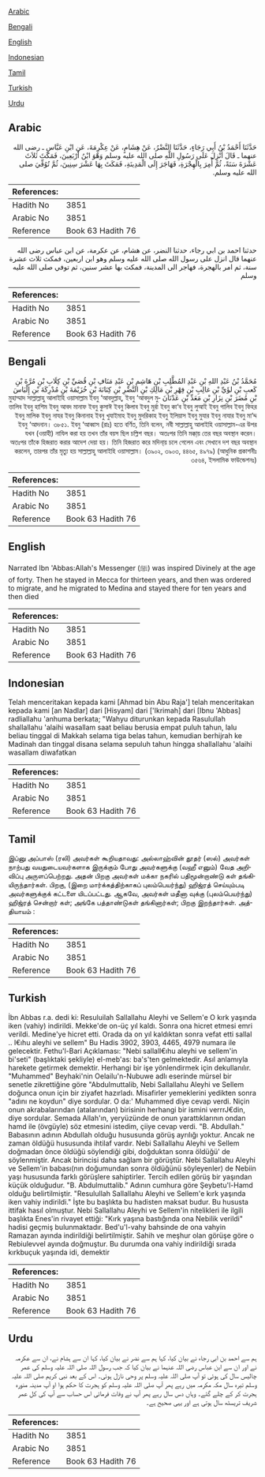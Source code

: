 [Arabic](#arabic)

[Bengali](#bengali)

[English](#english)

[Indonesian](#indonesian)

[Tamil](#tamil)

[Turkish](#turkish)

[Urdu](#urdu)

## Arabic


<div dir="rtl" lang="ar" style={{fontSize:'larger',backgroundColor:'#f8f9fa',padding:20}}>
حَدَّثَنَا أَحْمَدُ بْنُ أَبِي رَجَاءٍ، حَدَّثَنَا النَّضْرُ، عَنْ هِشَامٍ، عَنْ عِكْرِمَةَ، عَنِ ابْنِ عَبَّاسٍ ـ رضى الله عنهما ـ قَالَ أُنْزِلَ عَلَى رَسُولِ اللَّهِ صلى الله عليه وسلم وَهْوَ ابْنُ أَرْبَعِينَ، فَمَكَثَ ثَلاَثَ عَشْرَةَ سَنَةً، ثُمَّ أُمِرَ بِالْهِجْرَةِ، فَهَاجَرَ إِلَى الْمَدِينَةِ، فَمَكَثَ بِهَا عَشْرَ سِنِينَ، ثُمَّ تُوُفِّيَ صلى الله عليه وسلم‏.‏
</div>
<div style={{backgroundColor:'#f8f9fa',padding:20, marginBottom: 10}}><table> <thead> <tr> <th>References:</th> <th></th> </tr> </thead> <tbody><tr><td>Hadith No</td><td>3851</td></tr><tr><td>Arabic No</td><td>3851</td></tr><tr><td>Reference</td><td>Book 63 Hadith 76</td></tr></tbody></table></div>


<div dir="rtl" lang="ar" style={{fontSize:'larger',backgroundColor:'#f8f9fa',padding:20}}>
حدثنا احمد بن ابي رجاء، حدثنا النضر، عن هشام، عن عكرمة، عن ابن عباس رضى الله عنهما قال انزل على رسول الله صلى الله عليه وسلم وهو ابن اربعين، فمكث ثلاث عشرة سنة، ثم امر بالهجرة، فهاجر الى المدينة، فمكث بها عشر سنين، ثم توفي صلى الله عليه وسلم
</div>
<div style={{backgroundColor:'#f8f9fa',padding:20, marginBottom: 10}}><table> <thead> <tr> <th>References:</th> <th></th> </tr> </thead> <tbody><tr><td>Hadith No</td><td>3851</td></tr><tr><td>Arabic No</td><td>3851</td></tr><tr><td>Reference</td><td>Book 63 Hadith 76</td></tr></tbody></table></div>

## Bengali


<div dir="rtl" lang="bn" style={{fontSize:'larger',backgroundColor:'#f8f9fa',padding:20}}>
مُحَمَّدُ بْنُ عَبْدِ اللهِ بْنِ عَبْدِ المُطَّلِبِ بْنِ هَاشِمِ بْنِ عَبْدِ مَنَافِ بْنِ قُصَيِّ بْنِ كِلَابِ بْنِ مُرَّةَ بْنِ كَعبِ بْنِ لؤَيِّ بْنِ غالِبِ بْنِ فِهْرِ بْنِ مَالِكِ بْنِ النَّضْرِ بْنِ كِنَانَةَ بْنِ خُزَيْمَةَ بْنِ مُدْرِكَةَ بْنِ إِلْيَاسَ بْنِ مُضَرَ بْنِ نِزَارِ بْنِ مَعَدِّ بْنِ عَدْنَانَ মুহাম্মাদ সাল্লাল্লাহু আলাইহি ওয়াসাল্লাম ইবনু ‘আবদুল্লাহ্, ইবনু ‘আবদুল মুত্তালিব ইবনু হাশিম ইবনু আবদ মানাফ ইবনু কুসাঈ ইবনু কিলাব ইবনু মুর্রা ইবনু কা‘ব ইবনু লুআই ইবনু গালিব ইবনু ফিহর ইবনু মালিক ইবনু নাযর ইবনু কিনানাহ ইবনু খুযাইমাহ ইবনু মুদরিকাহ ইবনু ইলিয়াস ইবনু মুযার ইবনু নাযার ইবনু মা‘দ্দ ইবনু ‘আদনান। ৩৮৫১. ইবনু ‘আব্বাস (রাঃ) হতে বর্ণিত, তিনি বলেন, নবী সাল্লাল্লাহু আলাইহি ওয়াসাল্লাম-এর উপর যখন (ওয়াহী) নাযিল করা হয় তখন তাঁর বয়স ছিল চল্লিশ বছর। অতঃপর তিনি মক্কা্য় তের বছর অবস্থান করেন। অতঃপর তাঁকে হিজরাত করার আদেশ দেয়া হয়। তিনি হিজরাত করে মদিনা্য় চলে গেলেন এবং সেখানে দশ বছর অবস্থান করলেন, তারপর তাঁর মৃত্যু হয় সাল্লাল্লাহু আলাইহি ওয়াসাল্লাম। (৩৯০২, ৩৯০৩, ৪৪৬৫, ৪৯৭৯) (আধুনিক প্রকাশনীঃ ৩৫৬৪, ইসলামিক ফাউন্ডেশনঃ)
</div>
<div style={{backgroundColor:'#f8f9fa',padding:20, marginBottom: 10}}><table> <thead> <tr> <th>References:</th> <th></th> </tr> </thead> <tbody><tr><td>Hadith No</td><td>3851</td></tr><tr><td>Arabic No</td><td>3851</td></tr><tr><td>Reference</td><td>Book 63 Hadith 76</td></tr></tbody></table></div>

## English


<div dir="ltr" lang="en" style={{fontSize:'larger',backgroundColor:'#f8f9fa',padding:20}}>
Narrated Ibn 'Abbas:Allah's Messenger (ﷺ) was inspired Divinely at the age of forty. Then he stayed in Mecca for thirteen years, and then was ordered to migrate, and he migrated to Medina and stayed there for ten years and then died
</div>
<div style={{backgroundColor:'#f8f9fa',padding:20, marginBottom: 10}}><table> <thead> <tr> <th>References:</th> <th></th> </tr> </thead> <tbody><tr><td>Hadith No</td><td>3851</td></tr><tr><td>Arabic No</td><td>3851</td></tr><tr><td>Reference</td><td>Book 63 Hadith 76</td></tr></tbody></table></div>

## Indonesian


<div dir="ltr" lang="id" style={{fontSize:'larger',backgroundColor:'#f8f9fa',padding:20}}>
Telah menceritakan kepada kami [Ahmad bin Abu Raja'] telah menceritakan kepada kami [an Nadlar] dari [Hisyam] dari ['Ikrimah] dari [Ibnu 'Abbas] radliallahu 'anhuma berkata; "Wahyu diturunkan kepada Rasulullah shallallahu 'alaihi wasallam saat beliau berusia empat puluh tahun, lalu beliau tinggal di Makkah selama tiga belas tahun, kemudian berhijrah ke Madinah dan tinggal disana selama sepuluh tahun hingga shallallahu 'alaihi wasallam diwafatkan
</div>
<div style={{backgroundColor:'#f8f9fa',padding:20, marginBottom: 10}}><table> <thead> <tr> <th>References:</th> <th></th> </tr> </thead> <tbody><tr><td>Hadith No</td><td>3851</td></tr><tr><td>Arabic No</td><td>3851</td></tr><tr><td>Reference</td><td>Book 63 Hadith 76</td></tr></tbody></table></div>

## Tamil


<div dir="ltr" lang="ta" style={{fontSize:'larger',backgroundColor:'#f8f9fa',padding:20}}>
இப்னு அப்பாஸ் (ரலி) அவர்கள் கூறியதாவது: அல்லாஹ்வின் தூதர் (ஸல்) அவர்கள் நாற்பது வயதுடையவர்களாக இருக்கும் போது அவர்களுக்கு (வஹீ எனும்) வேத அறிவிப்பு அருளப்பெற்றது. அதன் பிறகு அவர்கள் மக்கா நகரில் பதிமூன்றாண்டு கள் தங்கியிருந்தார்கள். பிறகு, (இறை மார்க்கத்திற்காகப் புலம்பெயர்ந்து) ஹிஜ்ரத் செய்யும்படி அவர்களுக்குக் கட்டளை யிடப்பட்டது. ஆகவே, அவர்கள் மதீனா வுக்கு (புலம்பெயர்ந்து) ஹிஜ்ரத் சென்றார் கள்; அங்கே பத்தாண்டுகள் தங்கினார்கள்; பிறகு இறந்தார்கள். அத்தியாயம் :
</div>
<div style={{backgroundColor:'#f8f9fa',padding:20, marginBottom: 10}}><table> <thead> <tr> <th>References:</th> <th></th> </tr> </thead> <tbody><tr><td>Hadith No</td><td>3851</td></tr><tr><td>Arabic No</td><td>3851</td></tr><tr><td>Reference</td><td>Book 63 Hadith 76</td></tr></tbody></table></div>

## Turkish


<div dir="ltr" lang="tr" style={{fontSize:'larger',backgroundColor:'#f8f9fa',padding:20}}>
İbn Abbas r.a. dedi ki: Resuluilah Sallallahu Aleyhi ve Sellem'e O kırk yaşında iken (vahiy) indirildi. Mekke'de on-üç yıl kaldı. Sonra ona hicret etmesi emri verildi. Medine'ye hicret etti. Orada da on yıl kaldıktan sonra vefat etti sallal .. l€ıhu aleyhi ve sellem" Bu Hadis 3902, 3903, 4465, 4979 numara ile gelecektir. Fethu'l-Bari Açıklaması: "Nebi sallall€ıhu aleyhi ve sellem'in bi'seti" (başlıktaki şekliyle) el-meb'as: ba's'ten gelmektedir. Asıl anlamıyla harekete getirmek demektir. Herhangi bir işe yönlendirmek için dekullanılır. "Muhammed" Beyhaki'nin Oelailu'n-Nubuwe adlı eserinde mürsel bir senetle zikrettiğine göre "Abdulmuttalib, Nebi Sallallahu Aleyhi ve Sellem doğunca onun için bir ziyafet hazırladı. Misafirler yemeklerini yedikten sonra "adını ne koydun" diye sordular. O da:' Muhammed diye cevap verdi. Niçin onun akrabalarından (atalarından) birisinin herhangi bir ismini verrrJ€din, diye sordular. Semada Allah'ın, yeryüzünde de onun yarattıklarının ondan hamd ile (övgüyle) söz etmesini istedim, çiiye cevap verdi. "B. Abdullah." Babasının adının Abdullah olduğu hususunda görüş ayrılığı yoktur. Ancak ne zaman öldüğü hususunda ihtilaf vardır. Nebi Sallallahu Aleyhi ve Sellem doğmadan önce öldüğü söylendiği gibi, doğduktan sonra öldüğü' de söylenmiştir. Ancak birincisi daha sağlam bir görüştür. Nebi Sallallahu Aleyhi ve Sellem'in babası(nın doğumundan sonra öldüğünü söyleyenler) de Nebiin yaşı hususunda farklı görüşlere sahiptirler. Tercih edilen görüş bir yaşından küçük olduğudur. "B. Abdulmuttalib." Adının cumhura göre Şeybetu'l-Hamd olduğu belirtilmiştir. "Resulullah Sallallahu Aleyhi ve Sellem'e kırk yaşında iken vahiy indirildi." İşte bu başlıkta bu hadisten maksat budur. Bu hususta ittifak hasıl olmuştur. Nebi Sallallahu Aleyhi ve Sellem'in nitelikleri ile ilgili başlıkta Enes'in rivayet ettiği: "Kırk yaşına bastığında ona Nebilik verildi" hadisi geçmiş bulunmaktadır. Bed'u'l-vahy bahsinde de ona vahyin Ramazan ayında indirildiği belirtilmiştir. Sahih ve meşhur olan görüşe göre o Rebiulevvel ayında doğmuştur. Bu durumda ona vahiy indirildiği sırada kırkbuçuk yaşında idi, demektir
</div>
<div style={{backgroundColor:'#f8f9fa',padding:20, marginBottom: 10}}><table> <thead> <tr> <th>References:</th> <th></th> </tr> </thead> <tbody><tr><td>Hadith No</td><td>3851</td></tr><tr><td>Arabic No</td><td>3851</td></tr><tr><td>Reference</td><td>Book 63 Hadith 76</td></tr></tbody></table></div>

## Urdu


<div dir="rtl" lang="ur" style={{fontSize:'larger',backgroundColor:'#f8f9fa',padding:20}}>
ہم سے احمد بن ابی رجاء نے بیان کیا، کہا ہم سے نضر نے بیان کیا، کہا ان سے ہشام نے، ان سے عکرمہ نے اور ان سے ابن عباس رضی اللہ عنہما نے بیان کیا کہ جب رسول اللہ صلی اللہ علیہ وسلم کی عمر چالیس سال کی ہوئی تو آپ صلی اللہ علیہ وسلم پر وحی نازل ہوئی۔ اس کے بعد نبی کریم صلی اللہ علیہ وسلم تیرہ سال مکہ مکرمہ میں رہے پھر آپ صلی اللہ علیہ وسلم کو ہجرت کا حکم ہوا او آپ مدینہ منورہ ہجرت کر کے چلے گئے۔ وہاں دس سال رہے پھر آپ نے وفات فرمائی اس حساب سے آپ کی کل عمر شریف تریسٹھ سال ہوتی ہے اور یہی صحیح ہے۔
</div>
<div style={{backgroundColor:'#f8f9fa',padding:20, marginBottom: 10}}><table> <thead> <tr> <th>References:</th> <th></th> </tr> </thead> <tbody><tr><td>Hadith No</td><td>3851</td></tr><tr><td>Arabic No</td><td>3851</td></tr><tr><td>Reference</td><td>Book 63 Hadith 76</td></tr></tbody></table></div>